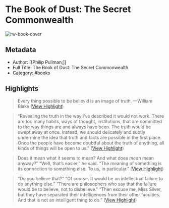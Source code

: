 # The Book of Dust: The Secret Commonwealth

![rw-book-cover](https://readwise-assets.s3.amazonaws.com/media/reader/parsed_document_assets/29569937/coverimg-9780553510683_cover_qNalgNy.jpg)

## Metadata
- Author: [[Philip Pullman;]]
- Full Title: The Book of Dust: The Secret Commonwealth
- Category: #books

## Highlights

> Every thing possible to be believ’d is an image of truth.
>  —William Blake ([View Highlight](https://read.readwise.io/read/01gqnf26vy3fcp5650rjwyv432))


> “Revealing the truth in the way I’ve described it would not work. There are too many habits, ways of thought, institutions, that are committed to the way things are and always have been. The truth would be swept away at once. Instead, we should delicately and subtly undermine the idea that truth and facts are possible in the first place. Once the people have become doubtful about the truth of anything, all kinds of things will be open to us.” ([View Highlight](https://read.readwise.io/read/01gr3daqxjc30dqx36dhndc1t4))


> Does it mean what it seems to mean? And what does *mean* mean anyway?”
>  “Well, that’s easier,” he said. “The meaning of something is its connection to something else. To us, in particular.” ([View Highlight](https://read.readwise.io/read/01grdv0qeqfr95ts0yz22v1m3s))


> “Do you believe that?”
>  “Of course. It would be an intellectual failure to do anything else.”
>  “There are philosophers who say that the failure would be to believe, not to disbelieve.”
>  “Then excuse me, Miss Silver, but they have separated their intelligences from their other faculties. And that is not an intelligent thing to do.” ([View Highlight](https://read.readwise.io/read/01grek4111mmqsdf0we2ww0cx6))

